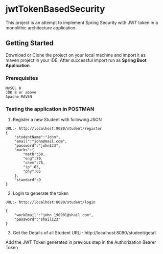 # jwtTokenBasedSecurity
This project is an attempt to implement Spring Security with JWT token in a monolithic architecture application.

## Getting Started
Download or Clone the project on your local machine and import it as maven project in your IDE. After successful import run as **Spring Boot Application**

### Prerequisites
```
MySQL 8
JDK 8 or above
Apache MAVEN
```

### Testing the application in POSTMAN

1. Register a new Student with following JSON
```
URL:- http://localhost:8080/student/register
{
	"studentName":"John",
	"email":"john@mail.com",
	"password":"john123",
	"marks":{
		"math":50,
		"eng":70,
		"chem":75,
		"ip":85,
		"phy":65
	},
	"standard":9
}
```

2. Login to generate the token
```
URL:- http://localhost:8080/student/login

{
	"workEmail":"john_190901@shail.com",
	"password":"shail123"
}
```

3. Get the Details of all Student
URL:- http://localhost:8080/student/getall

Add the JWT Token generated in previous step in the Authorization Bearer Token
